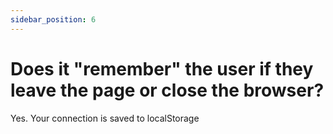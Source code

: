 ```yaml
---
sidebar_position: 6
---
```



# Does it "remember" the user if they leave the page or close the browser?

Yes. Your connection is saved to localStorage